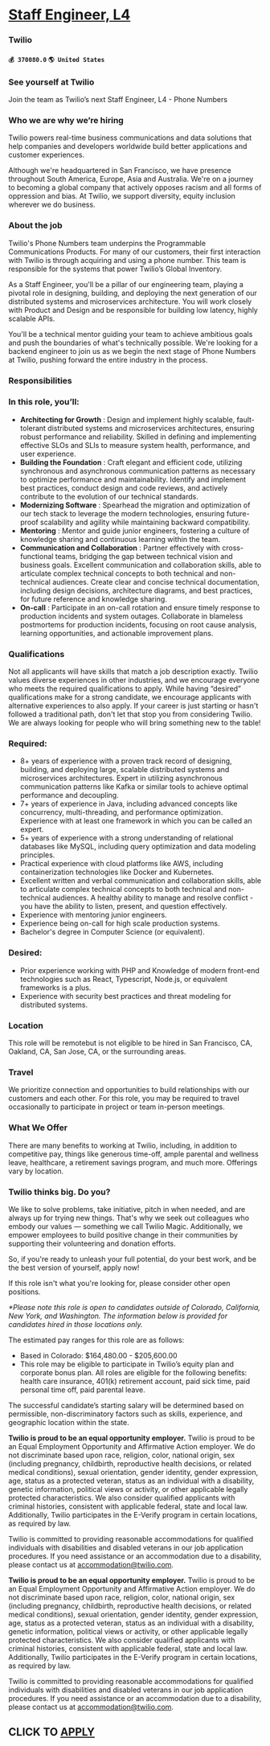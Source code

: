 # [Staff Engineer, L4](https://www.remotewlb.com/apply/staff-engineer-l4-63150)  
### Twilio  
#### `💰 370080.0` `🌎 United States`  

### See yourself at Twilio

Join the team as Twilio’s next Staff Engineer, L4 - Phone Numbers

### Who we are why we’re hiring

Twilio powers real-time business communications and data solutions that help companies and developers worldwide build better applications and customer experiences.

Although we're headquartered in San Francisco, we have presence throughout South America, Europe, Asia and Australia. We're on a journey to becoming a global company that actively opposes racism and all forms of oppression and bias. At Twilio, we support diversity, equity inclusion wherever we do business.

### About the job

Twilio's Phone Numbers team underpins the Programmable Communications Products. For many of our customers, their first interaction with Twilio is through acquiring and using a phone number. This team is responsible for the systems that power Twilio’s Global Inventory.

As a Staff Engineer, you'll be a pillar of our engineering team, playing a pivotal role in designing, building, and deploying the next generation of our distributed systems and microservices architecture. You will work closely with Product and Design and be responsible for building low latency, highly scalable APIs.

You'll be a technical mentor guiding your team to achieve ambitious goals and push the boundaries of what's technically possible. We're looking for a backend engineer to join us as we begin the next stage of Phone Numbers at Twilio, pushing forward the entire industry in the process.

### Responsibilities

### In this role, you’ll:

  * **Architecting for Growth** : Design and implement highly scalable, fault-tolerant distributed systems and microservices architectures, ensuring robust performance and reliability. Skilled in defining and implementing effective SLOs and SLIs to measure system health, performance, and user experience.
  * **Building the Foundation** : Craft elegant and efficient code, utilizing synchronous and asynchronous communication patterns as necessary to optimize performance and maintainability. Identify and implement best practices, conduct design and code reviews, and actively contribute to the evolution of our technical standards.
  * **Modernizing Software** : Spearhead the migration and optimization of our tech stack to leverage the modern technologies, ensuring future-proof scalability and agility while maintaining backward compatibility. 
  * **Mentoring** : Mentor and guide junior engineers, fostering a culture of knowledge sharing and continuous learning within the team. 
  * **Communication and Collaboration** : Partner effectively with cross-functional teams, bridging the gap between technical vision and business goals. Excellent communication and collaboration skills, able to articulate complex technical concepts to both technical and non-technical audiences. Create clear and concise technical documentation, including design decisions, architecture diagrams, and best practices, for future reference and knowledge sharing.
  * **On-call** : Participate in an on-call rotation and ensure timely response to production incidents and system outages. Collaborate in blameless postmortems for production incidents, focusing on root cause analysis, learning opportunities, and actionable improvement plans.

### Qualifications

Not all applicants will have skills that match a job description exactly. Twilio values diverse experiences in other industries, and we encourage everyone who meets the required qualifications to apply. While having “desired” qualifications make for a strong candidate, we encourage applicants with alternative experiences to also apply. If your career is just starting or hasn't followed a traditional path, don't let that stop you from considering Twilio. We are always looking for people who will bring something new to the table!

### Required:

  * 8+ years of experience with a proven track record of designing, building, and deploying large, scalable distributed systems and microservices architectures. Expert in utilizing asynchronous communication patterns like Kafka or similar tools to achieve optimal performance and decoupling.
  * 7+ years of experience in Java, including advanced concepts like concurrency, multi-threading, and performance optimization. Experience with at least one framework in which you can be called an expert.
  * 5+ years of experience with a strong understanding of relational databases like MySQL, including query optimization and data modeling principles.
  * Practical experience with cloud platforms like AWS, including containerization technologies like Docker and Kubernetes.
  * Excellent written and verbal communication and collaboration skills, able to articulate complex technical concepts to both technical and non-technical audiences. A healthy ability to manage and resolve conflict - you have the ability to listen, present, and question effectively.
  * Experience with mentoring junior engineers. 
  * Experience being on-call for high scale production systems.
  * Bachelor's degree in Computer Science (or equivalent). 

### Desired:

  * Prior experience working with PHP and Knowledge of modern front-end technologies such as React, Typescript, Node.js, or equivalent frameworks is a plus.
  * Experience with security best practices and threat modeling for distributed systems.

### Location

This role will be remotebut is not eligible to be hired in San Francisco, CA, Oakland, CA, San Jose, CA, or the surrounding areas.

### Travel

We prioritize connection and opportunities to build relationships with our customers and each other. For this role, you may be required to travel occasionally to participate in project or team in-person meetings.

### What We Offer

There are many benefits to working at Twilio, including, in addition to competitive pay, things like generous time-off, ample parental and wellness leave, healthcare, a retirement savings program, and much more. Offerings vary by location.

###  Twilio thinks big. Do you?

We like to solve problems, take initiative, pitch in when needed, and are always up for trying new things. That's why we seek out colleagues who embody our values — something we call Twilio Magic. Additionally, we empower employees to build positive change in their communities by supporting their volunteering and donation efforts.

So, if you're ready to unleash your full potential, do your best work, and be the best version of yourself, apply now!

If this role isn't what you're looking for, please consider other open positions.

 _*Please note this role is open to candidates outside of Colorado, California, New York, and Washington. The information below is provided for candidates hired in those locations only._

The estimated pay ranges for this role are as follows:

  * Based in Colorado: $164,480.00 - $205,600.00 
  * This role may be eligible to participate in Twilio’s equity plan and corporate bonus plan. All roles are eligible for the following benefits: health care insurance, 401(k) retirement account, paid sick time, paid personal time off, paid parental leave.

The successful candidate’s starting salary will be determined based on permissible, non-discriminatory factors such as skills, experience, and geographic location within the state.

**Twilio is proud to be an equal opportunity employer.** Twilio is proud to be an Equal Employment Opportunity and Affirmative Action employer. We do not discriminate based upon race, religion, color, national origin, sex (including pregnancy, childbirth, reproductive health decisions, or related medical conditions), sexual orientation, gender identity, gender expression, age, status as a protected veteran, status as an individual with a disability, genetic information, political views or activity, or other applicable legally protected characteristics. We also consider qualified applicants with criminal histories, consistent with applicable federal, state and local law. Additionally, Twilio participates in the E-Verify program in certain locations, as required by law.

Twilio is committed to providing reasonable accommodations for qualified individuals with disabilities and disabled veterans in our job application procedures. If you need assistance or an accommodation due to a disability, please contact us at accommodation@twilio.com.

**Twilio is proud to be an equal opportunity employer.** Twilio is proud to be an Equal Employment Opportunity and Affirmative Action employer. We do not discriminate based upon race, religion, color, national origin, sex (including pregnancy, childbirth, reproductive health decisions, or related medical conditions), sexual orientation, gender identity, gender expression, age, status as a protected veteran, status as an individual with a disability, genetic information, political views or activity, or other applicable legally protected characteristics. We also consider qualified applicants with criminal histories, consistent with applicable federal, state and local law. Additionally, Twilio participates in the E-Verify program in certain locations, as required by law.

Twilio is committed to providing reasonable accommodations for qualified individuals with disabilities and disabled veterans in our job application procedures. If you need assistance or an accommodation due to a disability, please contact us at accommodation@twilio.com.

  
## CLICK TO [APPLY](https://www.remotewlb.com/apply/staff-engineer-l4-63150)

